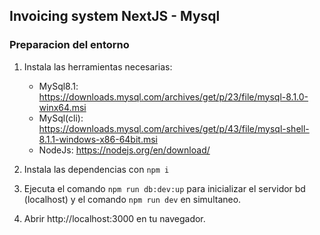 ## Invoicing system NextJS - Mysql

### Preparacion del entorno

1. Instala las herramientas necesarias:
    - MySql8.1: https://downloads.mysql.com/archives/get/p/23/file/mysql-8.1.0-winx64.msi
    - MySql(cli): https://downloads.mysql.com/archives/get/p/43/file/mysql-shell-8.1.1-windows-x86-64bit.msi
    - NodeJs: https://nodejs.org/en/download/

2. Instala las dependencias con `npm i`
3. Ejecuta el comando `npm run db:dev:up` para inicializar el servidor bd (localhost) y el comando `npm run dev` en simultaneo.
4. Abrir http://localhost:3000 en tu navegador.